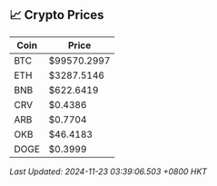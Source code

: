 ## 📈 Crypto Prices

| Coin | Price |
| ---- | ----- |
| BTC | $99570.2997 |
| ETH | $3287.5146 |
| BNB | $622.6419 |
| CRV | $0.4386 |
| ARB | $0.7704 |
| OKB | $46.4183 |
| DOGE | $0.3999 |

_Last Updated: 2024-11-23 03:39:06.503 +0800 HKT_